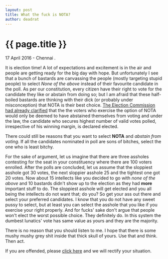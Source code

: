 ```yaml
---
layout: post
title: What the fuck is NOTA? 
author: deadrat
---
```


{{ page.title }}
================

<p class="meta">17 April 2016 - Chennai . </p>

It is election time! A lot of expectations and excitement is in the air and people are getting ready for the big day with hope. But unfortunately I see that a bunch of bastards are canvassing the people (mostly targeting stupid people) to select *None of the above* instead of their favourite candidate in the poll.
As per our constitution, every citizen have their right to vote for the candidate they like or abstain from doing so; but I am afraid that these half-boiled bastards are thinking with their dick (or probably under misconception) that NOTA is their best choice. [The Election Commission had already clarified](http://eci.nic.in/eci_main/press/current/pn051208.pdf) that the the voters who exercise the option of NOTA would only be deemed to have abstained themselves from voting and under the law, the candidate who secures highest number of valid votes polled, irrespective of his winning margin, is declared elected.

There could still be reasons that you want to select **NOTA** and *abstain from voting*. If all the candidates nominated in poll are sons of bitches, select the one who is least bitchy.

For the sake of argument, let us imagine that there are three assholes contesting for the seat in your constituency where there are 100 voters enrolled. After the polls are concluded, let us assume that the sloppiest asshole got 30 votes, the next sloppier asshole 25 and the tightest one got 20 votes. Now about 15 intellects like you decided to go with *none of the above* and 10 bastards didn't show up to the election as they had **more** important stuff to do. The sloppiest asshole will get elected and you all being the intellects do not want that; do you?
So get your ass out there and select your preferred candidates. I know that you do not have any sweet pussy to select, but at least you can select the asshole that you like if you exercise your right properly.
And for fucks' sake don't argue that people won't elect the worst possible choice. They definitely do. In this system the dumbest lunatics' vote has same value as yours and they are the majority. 

There is no reason that you should listen to me. I hope that there is some mushy mushy grey shit inside that thick skull of yours. Use that and think. Then act.  


If you are offended, please [click here](https://encyclopediadramatica.se/Offended) and we will rectify your situation. 
